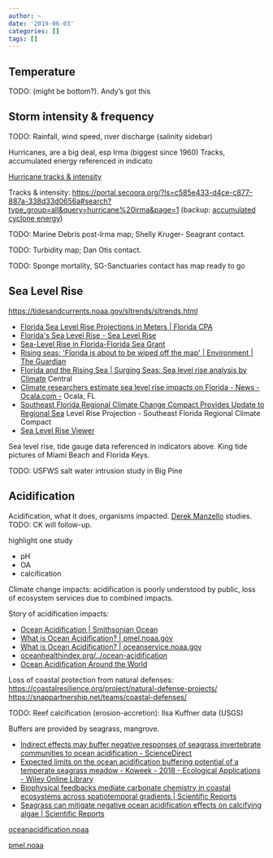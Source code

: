 ```yaml
---
author: ~
date: '2019-06-03'
categories: []
tags: []
---
```


## Temperature
TODO: (might be bottom?). Andy’s got this

## Storm intensity & frequency
TODO: Rainfall, wind speed, river discharge (salinity sidebar)

Hurricanes, are a big deal, esp Irma (biggest since 1960)
Tracks, accumulated energy referenced in indicato

[Hurricane tracks & intensity](https://coast.noaa.gov/hurricanes/)

Tracks & intensity: https://portal.secoora.org/?ls=c585e433-d4ce-c877-887a-338d33d0656a#search?type_group=all&query=hurricane%20irma&page=1
(backup: [accumulated cyclone energy](https://www.wunderground.com/hurricane/accumulated_cyclone_energy.asp))

TODO: Marine Debris post-Irma map; Shelly Kruger- Seagrant contact.

TODO: Turbidity map; Dan Otis contact.

TODO: Sponge mortality, SG-Sanctuaries contact has map ready to go

## Sea Level Rise
https://tidesandcurrents.noaa.gov/sltrends/sltrends.html

* [Florida Sea Level Rise Projections in Meters | Florida CPA](https://flcpa.databasin.org/datasets/dd54d301894f4322a7a30832572c4a7e)
* [Florida's Sea Level Rise - Sea Level Rise](https://sealevelrise.org/states/florida/)
* [Sea-Level Rise in Florida-Florida Sea Grant]( https://www.flseagrant.org/climate-change/sea-level-rise/ )
* [Rising seas: 'Florida is about to be wiped off the map' | Environment | The Guardian]( https://www.theguardian.com/environment/2018/jun/26/rising-seas-florida-climate-change-elizabeth-rush )
* [Florida and the Rising Sea | Surging Seas: Sea level rise analysis by Climate]( http://sealevel.climatecentral.org/news/floria-and-the-rising-sea ) Central
* [Climate researchers estimate sea level rise impacts on Florida - News - Ocala.com -](  https://www.ocala.com/news/20180513/climate-researchers-estimate-sea-level-rise-impacts-on-florida) Ocala, FL
* [Southeast Florida Regional Climate Change Compact Provides Update to Regional Sea](http://southeastfloridaclimatecompact.org/news/southeast-florida-regional-climate-change-compact-provides-update-to-regional-sea-level-rise-projection/ ) Level Rise Projection - Southeast Florida Regional Climate Compact
* [Sea Level Rise Viewer]( https://coast.noaa.gov/digitalcoast/tools/slr.html )

Sea level rise, tide gauge data referenced in indicators above. King tide pictures of Miami Beach and Florida Keys.

TODO: USFWS salt water intrusion study in Big Pine


## Acidification
Acidification, what it does, organisms impacted.
[Derek Manzello](https://www.aoml.noaa.gov/about_us/staff/index.html?lname=MANZELLO&fname=Derek) studies.
TODO: CK will follow-up.

highlight one study
* pH
* OA
* calcification

Climate change impacts: acidification is poorly understood by public, loss of ecosystem services due to combined impacts.

Story of acidification impacts:
* [Ocean Acidification | Smithsonian Ocean]( https://ocean.si.edu/ocean-life/invertebrates/ocean-acidification )
* [What is Ocean Acidification? | pmel.noaa.gov]( https://www.pmel.noaa.gov/co2/story/What+is+Ocean+Acidification%3F )
* [What is Ocean Acidification? | oceanservice.noaa.gov](https://oceanservice.noaa.gov/facts/acidification.html  )
* [oceanhealthindex.org/../ocean-acidification](  http://www.oceanhealthindex.org/methodology/components/ocean-acidification)
* [Ocean Acidification Around the World]( https://noaa.maps.arcgis.com/apps/MapTour/index.html?appid=1c33c6304fb9466a9185adb0d12a4e7c )


Loss of coastal protection from natural defenses: https://coastalresilience.org/project/natural-defense-projects/
https://snappartnership.net/teams/coastal-defenses/


TODO: Reef calcification (erosion-accretion): Ilsa Kuffner data (USGS)

Buffers are provided by seagrass, mangrove.
* [Indirect effects may buffer negative responses of seagrass invertebrate communities to ocean acidification - ScienceDirect](https://www.sciencedirect.com/science/article/pii/S0022098114001993)
* [Expected limits on the ocean acidification buffering potential of a temperate seagrass meadow - Koweek - 2018 - Ecological Applications - Wiley Online Library](https://esajournals.onlinelibrary.wiley.com/doi/full/10.1002/eap.1771)
* [Biophysical feedbacks mediate carbonate chemistry in coastal ecosystems across spatiotemporal gradients | Scientific Reports](https://www.nature.com/articles/s41598-017-18736-6)
* [Seagrass can mitigate negative ocean acidification effects on calcifying algae | Scientific Reports](https://www.nature.com/articles/s41598-018-35670-3)


[oceanacidification.noaa](https://oceanacidification.noaa.gov/WhatWeDo/Data.aspx)

[pmel.noaa](https://www.pmel.noaa.gov/co2/story/Cheeca+Rocks)
